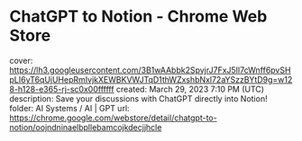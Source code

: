 # ChatGPT to Notion - Chrome Web Store

cover: https://lh3.googleusercontent.com/3B1wAAbbk2SpvjrJ7FxJ5Il7cWnff6pvSHpLI6yT6qUjUHepRmIvjkXEWBKVWJTqD1thWZxshbNxl72aYSzzBYtD9g=w128-h128-e365-rj-sc0x00ffffff
created: March 29, 2023 7:10 PM (UTC)
description: Save your discussions with ChatGPT directly into Notion!
folder: AI Systems / AI | GPT
url: https://chrome.google.com/webstore/detail/chatgpt-to-notion/oojndninaelbpllebamcojkdecjjhcle